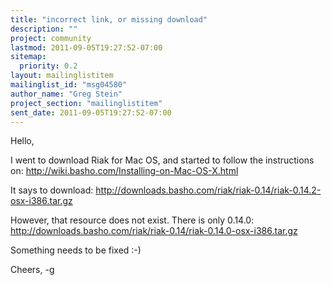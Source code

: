 ```yaml
---
title: "incorrect link, or missing download"
description: ""
project: community
lastmod: 2011-09-05T19:27:52-07:00
sitemap:
  priority: 0.2
layout: mailinglistitem
mailinglist_id: "msg04580"
author_name: "Greg Stein"
project_section: "mailinglistitem"
sent_date: 2011-09-05T19:27:52-07:00
---
```



Hello,

I went to download Riak for Mac OS, and started to follow the instructions on:
 http://wiki.basho.com/Installing-on-Mac-OS-X.html

It says to download:
 http://downloads.basho.com/riak/riak-0.14/riak-0.14.2-osx-i386.tar.gz

However, that resource does not exist. There is only 0.14.0:
 http://downloads.basho.com/riak/riak-0.14/riak-0.14.0-osx-i386.tar.gz


Something needs to be fixed :-)

Cheers,
-g

